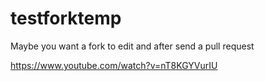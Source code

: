 # testforktemp
Maybe you want a fork to edit and after send a pull request

https://www.youtube.com/watch?v=nT8KGYVurIU
